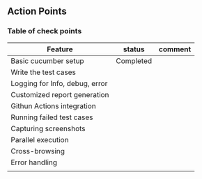 ## Action Points

### Table of check points

|   Feature                     | status            | comment            |
|-------------------------------|-------------------|--------------------|
| Basic cucumber setup          |   Completed       |                    |
| Write the test cases          |                   |                    |
| Logging for Info, debug, error|                   |                    |
| Customized report generation  |                   |                    |
| Githun Actions integration    |                   |                    |
| Running failed test cases     |                   |                    |
| Capturing screenshots         |                   |                    |
| Parallel execution            |                   |                    |
| Cross-browsing                |                   |                    |
| Error handling                |                   |                    |
|                               |                   |                    |
